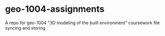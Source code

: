 # geo-1004-assignments
A repo for geo-1004 "3D modeling of the built environment" coursework file syncing and storing
